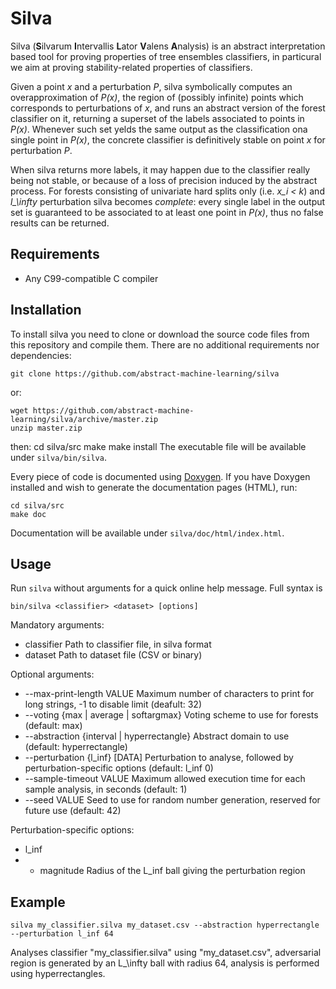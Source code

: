# Silva
Silva (**S**ilvarum **I**ntervallis **L**ator **V**alens **A**nalysis) is an abstract interpretation based tool for proving properties of tree ensembles classifiers, in particural we aim at proving stability-related properties of classifiers.

Given a point *x* and a perturbation *P*, silva symbolically computes an overapproximation of *P(x)*, the region of (possibly infinite) points which corresponds to perturbations of *x*, and runs an abstract version of the forest classifier on it, returning a superset of the labels associated to points in *P(x)*. Whenever such set yelds the same output as the classification ona single point in *P(x)*, the concrete classifier is definitively stable on point *x* for perturbation *P*.

When silva returns more labels, it may happen due to the classifier really being not stable, or because of a loss of precision induced by the abstract process. For forests consisting of univariate hard splits only (i.e. *x_i < k*) and *l_\infty* perturbation silva becomes *complete*: every single label in the output set is guaranteed to be associated to at least one point in *P(x)*, thus no false results can be returned.

## Requirements ##

 - Any C99-compatible C compiler

## Installation
To install silva you need to clone or download the source code files from this repository and compile them. There are no additional requirements nor dependencies:

    git clone https://github.com/abstract-machine-learning/silva
or:

    wget https://github.com/abstract-machine-learning/silva/archive/master.zip
    unzip master.zip
then:
    cd silva/src
    make
    make install
The executable file will be available under `silva/bin/silva`.

Every piece of code is documented using [Doxygen](http://www.doxygen.nl/). If you have Doxygen installed and wish to generate the documentation pages (HTML), run:

    cd silva/src
    make doc
Documentation will be available under `silva/doc/html/index.html`.

## Usage
Run `silva` without arguments for a quick online help message. Full syntax is

    bin/silva <classifier> <dataset> [options]
Mandatory arguments:

 - classifier       Path to classifier file, in silva format
 - dataset          Path to dataset file (CSV or binary)

Optional arguments:
 - --max-print-length VALUE         Maximum number of characters to print for long strings, -1 to disable limit (deafult: 32)
 - --voting {max | average | softargmax} Voting scheme to use for forests (default: max)
 - --abstraction {interval | hyperrectangle} Abstract domain to use (default: hyperrectangle)
 - --perturbation {l\_inf} [DATA]    Perturbation to analyse, followed by perturbation-specific options (default: l\_inf 0)
 - --sample-timeout VALUE           Maximum allowed execution time for each sample analysis, in seconds (default: 1)
 - --seed VALUE                     Seed to use for random number generation, reserved for future use (default: 42)

Perturbation-specific options:
 - l\_inf
 - - magnitude	Radius of the L_inf ball giving the perturbation region

## Example
    silva my_classifier.silva my_dataset.csv --abstraction hyperrectangle --perturbation l_inf 64
Analyses classifier "my\_classifier.silva" using "my\_dataset.csv", adversarial region is generated by an L_\infty ball with radius 64, analysis is performed using hyperrectangles.

